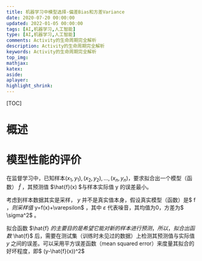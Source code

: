 ```yaml
---
title: 机器学习中模型选择-偏差Bias和方差Variance
date: 2020-07-20 00:00:00
updated: 2022-01-05 00:00:00
tags: [AI,机器学习,人工智能]
type: [AI,机器学习,人工智能]
comments: Activity的生命周期完全解析
description: Activity的生命周期完全解析
keywords: Activity的生命周期完全解析
top_img:
mathjax:
katex:
aside:
aplayer:
highlight_shrink:
---
```


[TOC]

# 概述





# **模型性能的评价**

在监督学习中，已知样本$(x_1, y_1),(x_2, y_2),...,(x_n, y_n)$，要求拟合出一个模型（函数） $\hat{f}$ ，其预测值 $\hat{f}(x) $与样本实际值 y 的误差最小。

考虑到样本数据其实是采样， $y$ 并不是真实值本身，假设真实模型（函数）是$ f $，则采样值$ y=f(x)+\varepsilon$ ，其中 $\varepsilon$ 代表噪音，其均值为0，方差为$ \sigma^2$ 。

拟合函数 $\hat{f} $的主要目的是希望它能对新的样本进行预测，所以，拟合出函数$ \hat{f}$ 后，需要在测试集（训练时未见过的数据）上检测其预测值与实际值 $y$ 之间的误差。可以采用平方误差函数（mean squared error）来度量其拟合的好坏程度，即$ (y-\hat{f}(x))^2$

